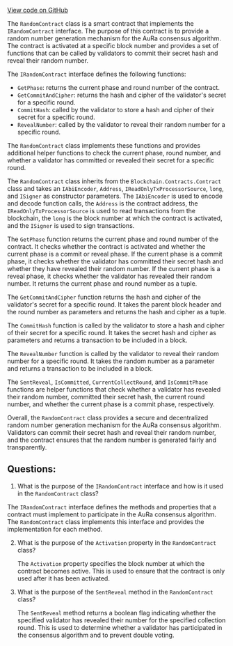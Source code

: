 [View code on GitHub](https://github.com/NethermindEth/nethermind/src/Nethermind/Nethermind.Consensus.AuRa/Contracts/RandomContract.cs)

The `RandomContract` class is a smart contract that implements the `IRandomContract` interface. The purpose of this contract is to provide a random number generation mechanism for the AuRa consensus algorithm. The contract is activated at a specific block number and provides a set of functions that can be called by validators to commit their secret hash and reveal their random number.

The `IRandomContract` interface defines the following functions:
- `GetPhase`: returns the current phase and round number of the contract.
- `GetCommitAndCipher`: returns the hash and cipher of the validator's secret for a specific round.
- `CommitHash`: called by the validator to store a hash and cipher of their secret for a specific round.
- `RevealNumber`: called by the validator to reveal their random number for a specific round.

The `RandomContract` class implements these functions and provides additional helper functions to check the current phase, round number, and whether a validator has committed or revealed their secret for a specific round.

The `RandomContract` class inherits from the `Blockchain.Contracts.Contract` class and takes an `IAbiEncoder`, `Address`, `IReadOnlyTxProcessorSource`, `long`, and `ISigner` as constructor parameters. The `IAbiEncoder` is used to encode and decode function calls, the `Address` is the contract address, the `IReadOnlyTxProcessorSource` is used to read transactions from the blockchain, the `long` is the block number at which the contract is activated, and the `ISigner` is used to sign transactions.

The `GetPhase` function returns the current phase and round number of the contract. It checks whether the contract is activated and whether the current phase is a commit or reveal phase. If the current phase is a commit phase, it checks whether the validator has committed their secret hash and whether they have revealed their random number. If the current phase is a reveal phase, it checks whether the validator has revealed their random number. It returns the current phase and round number as a tuple.

The `GetCommitAndCipher` function returns the hash and cipher of the validator's secret for a specific round. It takes the parent block header and the round number as parameters and returns the hash and cipher as a tuple.

The `CommitHash` function is called by the validator to store a hash and cipher of their secret for a specific round. It takes the secret hash and cipher as parameters and returns a transaction to be included in a block.

The `RevealNumber` function is called by the validator to reveal their random number for a specific round. It takes the random number as a parameter and returns a transaction to be included in a block.

The `SentReveal`, `IsCommitted`, `CurrentCollectRound`, and `IsCommitPhase` functions are helper functions that check whether a validator has revealed their random number, committed their secret hash, the current round number, and whether the current phase is a commit phase, respectively.

Overall, the `RandomContract` class provides a secure and decentralized random number generation mechanism for the AuRa consensus algorithm. Validators can commit their secret hash and reveal their random number, and the contract ensures that the random number is generated fairly and transparently.
## Questions: 
 1. What is the purpose of the `IRandomContract` interface and how is it used in the `RandomContract` class?
   
   The `IRandomContract` interface defines the methods and properties that a contract must implement to participate in the AuRa consensus algorithm. The `RandomContract` class implements this interface and provides the implementation for each method.

2. What is the purpose of the `Activation` property in the `RandomContract` class?

   The `Activation` property specifies the block number at which the contract becomes active. This is used to ensure that the contract is only used after it has been activated.

3. What is the purpose of the `SentReveal` method in the `RandomContract` class?

   The `SentReveal` method returns a boolean flag indicating whether the specified validator has revealed their number for the specified collection round. This is used to determine whether a validator has participated in the consensus algorithm and to prevent double voting.